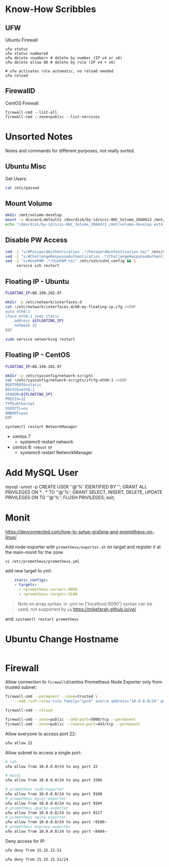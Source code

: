 # Know-How Scribbles

## UFW

Ubuntu Firewall

    ufw status
    ufw status numbered
    ufw delete <number> # delete by number (IP v4 or v6)
    ufw delete allow 80 # delete by rule (IP v4 + v6)
    
    # ufw activates rule automatic, no reload needed
    ufw reload
    
## FirewallD

CentOS Firewall

    firewall-cmd --list-all
    firewall-cmd --zone=public --list-services

# Unsorted Notes

Notes and commands for different purposes, not really sorted.

## Ubuntu Misc

Get Users:
```bash
cat /etc/passwd
```

## Mount Volume

```bash
mkdir /mnt/volume-develop
mount -o discard,defaults /dev/disk/by-id/scsi-0HC_Volume_2660413 /mnt/volume-develop
echo "/dev/disk/by-id/scsi-0HC_Volume_2660413 /mnt/volume-develop ext4 discard,nofail,defaults 0 0" >> /etc/fstab
```

## Disable PW Access

```bash
sed -i "s/#PasswordAuthentication .*/PasswordAuthentication no/" /etc/ssh/sshd_config && \
sed -i "s/#ChallengeResponseAuthentication .*/ChallengeResponseAuthentication no/" /etc/ssh/sshd_config && \
sed -i "s/#UsePAM .*/UsePAM no/" /etc/ssh/sshd_config && \
     service ssh restart
```

## Floating IP - Ubuntu
```bash
FLOATING_IP=88.198.202.97

mkdir -p /etc/network/interfaces.d
cat >/etc/network/interfaces.d/60-my-floating-ip.cfg <<EOF
auto eth0:1
iface eth0:1 inet static
    address ${FLOATING_IP}
    netmask 32
EOF

sudo service networking restart
```

## Floating IP - CentOS

```bash
FLOATING_IP=88.198.202.97

mkdir -p /etc/sysconfig/network-scripts
cat >/etc/sysconfig/network-scripts/ifcfg-eth0:1 <<EOF
BOOTPROTO=static
DEVICE=eth0:1
IPADDR=${FLOATING_IP}
PREFIX=32
TYPE=Ethernet
USERCTL=no
ONBOOT=yes
EOF

systemctl restart NetworkManager
```

- centos 7
    - systemctl restart network
- centos 8: `reboot` or
    - systemctl restart NetworkManager

# Add MySQL User

mysql -uroot -p
CREATE USER '<uname>'@'%' IDENTIFIED BY '<pass>';
GRANT ALL PRIVILEGES ON * . * TO '<uname>'@'%';
GRANT SELECT, INSERT, DELETE, UPDATE PRIVILEGES ON <databasename> TO '<uname>'@'%';
FLUSH PRIVILEGES;
exit;

# Monit

https://devconnected.com/how-to-setup-grafana-and-prometheus-on-linux/

Add node-exporter with `prometheus/exporter.sh` on target and register it at the main-monit for the zone 

    vi /etc/prometheus/prometheus.yml

add new target to yml:

```yml
    static_configs:
    - targets: 
      - <prometheus-server>:9090
      - <prometheus-target>:9100
```

> Note on array syntax, in .yml no ['localhost:9090'] syntax can be used, not supported by `yq` https://mikefarah.github.io/yq/
  
and: `systemctl restart prometheus`

# Ubuntu Change Hostname

```bash

```

# Firewall

Allow connection to `firewalld`/centos Prometheus Node Exporter only from trusted subnet:

```bash
firewall-cmd --permanent --zone=trusted \
    --add-rich-rule='rule family="ipv4" source address="10.0.0.0/24" port port="9100" protocol="tcp" accept'

firewall-cmd --reload

firewall-cmd --zone=public --add-port=5000/tcp --permanent
firewall-cmd --zone=public --remove-port=443/tcp --permanent
```


Allow everyone to access port 22:

```bash
ufw allow 22
```

Allow subnet to access a single port:

```bash
# ssh
ufw allow from 10.0.0.0/24 to any port 22

# mysql
ufw allow from 10.0.0.0/24 to any port 3306

# prometheus node-exporter
ufw allow from 10.0.0.0/24 to any port 9100
# prometheus mysql-exporter
ufw allow from 10.0.0.0/24 to any port 9104
# prometheus apache-exporter
ufw allow from 10.0.0.0/24 to any port 9117
# prometheus nginx-exporter
ufw allow from 10.0.0.0/24 to any port <9100>
# prometheus haproxy-exporter
ufw allow from 10.0.0.0/24 to any port <8404>
```

Deny access for IP:

```bash
ufw deny from 15.15.15.51

ufw deny from 15.15.15.51/24
```
